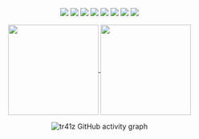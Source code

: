 <!-- Programming Languages & Tools -->
<p align="center">
   <img src="https://img.shields.io/badge/C++-00599C?style=for-the-badge&logo=c%2B%2B&logoColor=white" />
   <img src="https://img.shields.io/badge/Java-ED8B00?style=for-the-badge&logo=java&logoColor=white" />
   <img src="https://img.shields.io/badge/C-A8B9CC?style=for-the-badge&logo=c&logoColor=white" />
   <img src="https://img.shields.io/badge/Python-3776AB?style=for-the-badge&logo=python&logoColor=white" />
   <img src="https://img.shields.io/badge/Linux-FCC624?style=for-the-badge&logo=linux&logoColor=black" />
   <img src="https://img.shields.io/badge/Bash-4EAA25?style=for-the-badge&logo=gnu-bash&logoColor=white" />
   <img src="https://img.shields.io/badge/Go-00ADD8?style=for-the-badge&logo=go&logoColor=white" />
   <img src="https://img.shields.io/badge/Git-F05032?style=for-the-badge&logo=git&logoColor=white" />
 </p>

<!-- GitHub Stats & Spotify -->
<p align="center">
  <a href="https://github.com/tr41z">
    <img height=180 align="center" src="https://github-readme-stats.vercel.app/api?username=tr41z&theme=chartreuse-dark&show_icons=true&hide_border=true&icon_color=00ff00&title_color=00ff00&border_radius=10" />
  </a>
  <a href="https://github.com/tr41z">
    <img height=180 align="center" src="https://github-readme-stats.vercel.app/api/top-langs/?username=tr41z&theme=chartreuse-dark&layout=compact&hide_border=true&border_radius=10&title_color=00ff00" />
  </a>
 </p>
 
 <p align="center">
   <img src="https://github-readme-activity-graph.vercel.app/graph?username=tr41z&theme=chartreuse-dark" alt="tr41z GitHub activity graph" />
 </p>
